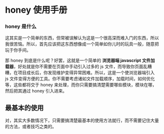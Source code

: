 # honey 使用手册

### honey 是什么

这其实是一个简单的东西，但常被误解认为这是一个很高深而难入门的东西，所以我很苦恼。所以，首先应该把这东西想像成一个简单如你儿时的玩具一般，随意把玩于你手间。

那 honey 到底是什么呢？好罢，这就是一个简单的 **浏览器端 javascript 文件加载器**，好处就是你不需要在页面中手动引入过多的 js 文件，而导致你页面乱糟糟，在项目成长后，你发现维护变得异常困难。所以，这是一个使浏览器端引入 js 文件变得方便的工具。你不需要考虑诸如文件加载顺序，加载时间，如何优化等，这些都将交于 honey 来处理，而你只需要搞清楚需要哪些模块，模块在哪，然后把其通过 honey 引入进来。

## 最基本的使用

对，其实大多数情况下，只需要搞清楚最基本的使用方法就行，而不需要记住大量的方法，或者技巧之类的。


